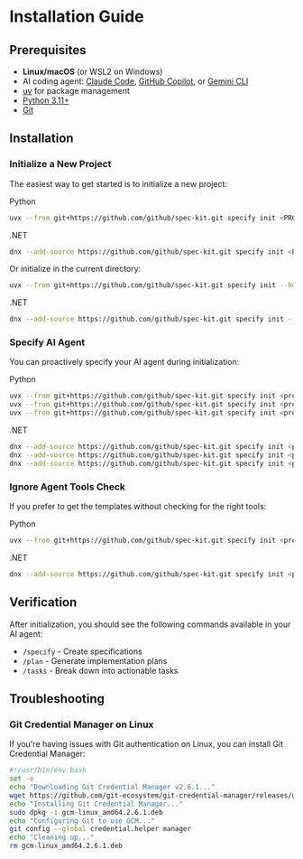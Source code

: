 # Installation Guide

## Prerequisites

- **Linux/macOS** (or WSL2 on Windows)
- AI coding agent: [Claude Code](https://www.anthropic.com/claude-code), [GitHub Copilot](https://code.visualstudio.com/), or [Gemini CLI](https://github.com/google-gemini/gemini-cli)
- [uv](https://docs.astral.sh/uv/) for package management
- [Python 3.11+](https://www.python.org/downloads/)
- [Git](https://git-scm.com/downloads)

## Installation

### Initialize a New Project

The easiest way to get started is to initialize a new project:

Python
```bash
uvx --from git+https://github.com/github/spec-kit.git specify init <PROJECT_NAME>
```

.NET
```bash
dnx --add-source https://github.com/github/spec-kit.git specify init <PROJECT_NAME>
```

Or initialize in the current directory:

```bash
uvx --from git+https://github.com/github/spec-kit.git specify init --here
```

.NET
```bash
dnx --add-source https://github.com/github/spec-kit.git specify init --here
```

### Specify AI Agent

You can proactively specify your AI agent during initialization:

Python
```bash
uvx --from git+https://github.com/github/spec-kit.git specify init <project_name> --ai claude
uvx --from git+https://github.com/github/spec-kit.git specify init <project_name> --ai gemini
uvx --from git+https://github.com/github/spec-kit.git specify init <project_name> --ai copilot
```

.NET
```bash
dnx --add-source https://github.com/github/spec-kit.git specify init <project_name> --ai claude
dnx --add-source https://github.com/github/spec-kit.git specify init <project_name> --ai gemini
dnx --add-source https://github.com/github/spec-kit.git specify init <project_name> --ai copilot
```


### Ignore Agent Tools Check

If you prefer to get the templates without checking for the right tools:

Python
```bash
uvx --from git+https://github.com/github/spec-kit.git specify init <project_name> --ai claude --ignore-agent-tools
```

.NET
```bash
dnx --add-source https://github.com/github/spec-kit.git specify init <project_name> --ai claude --ignore-agent-tools
```

## Verification

After initialization, you should see the following commands available in your AI agent:
- `/specify` - Create specifications
- `/plan` - Generate implementation plans  
- `/tasks` - Break down into actionable tasks

## Troubleshooting

### Git Credential Manager on Linux

If you're having issues with Git authentication on Linux, you can install Git Credential Manager:

```bash
#!/usr/bin/env bash
set -e
echo "Downloading Git Credential Manager v2.6.1..."
wget https://github.com/git-ecosystem/git-credential-manager/releases/download/v2.6.1/gcm-linux_amd64.2.6.1.deb
echo "Installing Git Credential Manager..."
sudo dpkg -i gcm-linux_amd64.2.6.1.deb
echo "Configuring Git to use GCM..."
git config --global credential.helper manager
echo "Cleaning up..."
rm gcm-linux_amd64.2.6.1.deb
```

